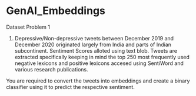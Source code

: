 # GenAI_Embeddings

Dataset Problem 1

1.    Depressive/Non-depressive tweets between December 2019 and December 2020 originated largely from India and parts of Indian subcontinent. Sentiment Scores alloted using text blob. Tweets are extracted specifically keeping in mind the top 250 most frequently used negative lexicons and positive lexicons accesed using SentiWord and various research publications.

You are required to convert the tweets into embeddings and create a binary classifier using it to predict the respective sentiment.
